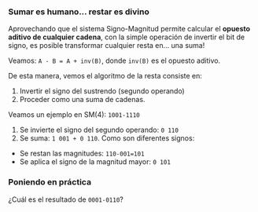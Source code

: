 ### Sumar es humano... restar es divino

Aprovechando que el sistema Signo-Magnitud permite calcular el **opuesto aditivo de cualquier cadena**, con la simple operación de invertir el bit de signo, es posible transformar cualquier resta en... una suma!

Veamos: ```A - B = A + inv(B)```, donde ```inv(B)``` es el opuesto aditivo.

De esta manera, vemos el algoritmo de la resta consiste en:

1. Invertir el signo del sustrendo (segundo operando)
2. Proceder como una suma de cadenas.


Veamos un ejemplo en SM(4):  ```1001-1110```

1. Se invierte el signo del segundo operando: ```0 110```
2. Se suma: ```1 001 + 0 110```. Como son diferentes signos:
  * Se restan las magnitudes: ```110-001=101```
  * Se aplica el signo de la magnitud mayor: ```0 101```
  

### Poniendo en práctica

¿Cuál es el resultado de ```0001-0110```?